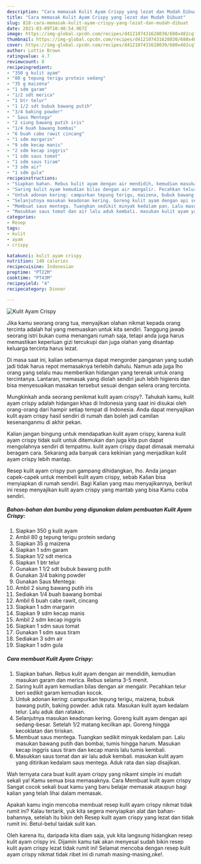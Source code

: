 ```yaml
---
description: "Cara memasak Kulit Ayam Crispy yang lezat dan Mudah Dibuat"
title: "Cara memasak Kulit Ayam Crispy yang lezat dan Mudah Dibuat"
slug: 818-cara-memasak-kulit-ayam-crispy-yang-lezat-dan-mudah-dibuat
date: 2021-03-09T10:40:54.967Z
image: https://img-global.cpcdn.com/recipes/d412107431628030/680x482cq70/kulit-ayam-crispy-foto-resep-utama.jpg
thumbnail: https://img-global.cpcdn.com/recipes/d412107431628030/680x482cq70/kulit-ayam-crispy-foto-resep-utama.jpg
cover: https://img-global.cpcdn.com/recipes/d412107431628030/680x482cq70/kulit-ayam-crispy-foto-resep-utama.jpg
author: Lottie Brown
ratingvalue: 4.7
reviewcount: 8
recipeingredient:
- "350 g kulit ayam"
- "80 g tepung terigu protein sedang"
- "35 g maizena"
- "1 sdm garam"
- "1/2 sdt merica"
- "1 btr telur"
- "1 1/2 sdt bubuk bawang putih"
- "3/4 baking powder"
- " Saus Mentega"
- "2 siung bawang putih iris"
- "1/4 buah bawang bombai"
- "6 buah cabe rawit cincang"
- "1 sdm margarin"
- "9 sdm kecap manis"
- "2 sdm kecap inggris"
- "1 sdm saus tomat"
- "1 sdm saus tiram"
- "3 sdm air"
- "1 sdm gula"
recipeinstructions:
- "Siapkan bahan. Rebus kulit ayam dengan air mendidih, kemudian masukan garam dan merica. Rebus selama 3-5 menit."
- "Saring kulit ayam kemudian bilas dengan air mengalir. Pecahkan telur beri sedikit garam kemudian kocok."
- "Untuk adonan kering: campurkan tepung terigu, maizena, bubuk bawang putih, baking powder. aduk rata. Masukan kulit ayam kedalam telur. Lalu aduk dan ratakan."
- "Selanjutnya masukan keadonan kering. Goreng kulit ayam dengan api sedang-besar. Setelah 1/2 matang kecilkan api. Goreng hingga kecoklatan dan tiriskan."
- "Membuat saus mentega. Tuangkan sedikit minyak kedalam pan. Lalu masukan bawang putih dan bombai, tumis hingga harum. Masukan kecap inggris saus tiram dan kecap manis lalu tumis kembali."
- "Masukkan saus tomat dan air lalu aduk kembali. masukan kulit ayam yang ditirikan kedalam saus mentega. Aduk rata dan siap disajikan."
categories:
- Resep
tags:
- kulit
- ayam
- crispy

katakunci: kulit ayam crispy 
nutrition: 140 calories
recipecuisine: Indonesian
preptime: "PT22M"
cooktime: "PT43M"
recipeyield: "4"
recipecategory: Dinner

---
```



![Kulit Ayam Crispy](https://img-global.cpcdn.com/recipes/d412107431628030/680x482cq70/kulit-ayam-crispy-foto-resep-utama.jpg)

Jika kamu seorang orang tua, menyajikan olahan nikmat kepada orang tercinta adalah hal yang memuaskan untuk kita sendiri. Tanggung jawab seorang istri bukan cuma menangani rumah saja, tetapi anda juga harus memastikan keperluan gizi tercukupi dan juga olahan yang disantap keluarga tercinta harus lezat.

Di masa  saat ini, kalian sebenarnya dapat mengorder panganan yang sudah jadi tidak harus repot memasaknya terlebih dahulu. Namun ada juga lho orang yang selalu mau memberikan hidangan yang terenak untuk orang tercintanya. Lantaran, memasak yang diolah sendiri jauh lebih higienis dan bisa menyesuaikan masakan tersebut sesuai dengan selera orang tercinta. 



Mungkinkah anda seorang penikmat kulit ayam crispy?. Tahukah kamu, kulit ayam crispy adalah hidangan khas di Indonesia yang saat ini disukai oleh orang-orang dari hampir setiap tempat di Indonesia. Anda dapat menyajikan kulit ayam crispy hasil sendiri di rumah dan boleh jadi camilan kesenanganmu di akhir pekan.

Kalian jangan bingung untuk mendapatkan kulit ayam crispy, karena kulit ayam crispy tidak sulit untuk ditemukan dan juga kita pun dapat mengolahnya sendiri di tempatmu. kulit ayam crispy dapat dimasak memalui beragam cara. Sekarang ada banyak cara kekinian yang menjadikan kulit ayam crispy lebih mantap.

Resep kulit ayam crispy pun gampang dihidangkan, lho. Anda jangan capek-capek untuk membeli kulit ayam crispy, sebab Kalian bisa menyiapkan di rumah sendiri. Bagi Kalian yang mau menyajikannya, berikut ini resep menyajikan kulit ayam crispy yang mantab yang bisa Kamu coba sendiri.

<!--inarticleads1-->

##### Bahan-bahan dan bumbu yang digunakan dalam pembuatan Kulit Ayam Crispy:

1. Siapkan 350 g kulit ayam
1. Ambil 80 g tepung terigu protein sedang
1. Siapkan 35 g maizena
1. Siapkan 1 sdm garam
1. Siapkan 1/2 sdt merica
1. Siapkan 1 btr telur
1. Gunakan 1 1/2 sdt bubuk bawang putih
1. Gunakan 3/4 baking powder
1. Gunakan  Saus Mentega:
1. Ambil 2 siung bawang putih iris
1. Sediakan 1/4 buah bawang bombai
1. Ambil 6 buah cabe rawit, cincang
1. Siapkan 1 sdm margarin
1. Siapkan 9 sdm kecap manis
1. Ambil 2 sdm kecap inggris
1. Siapkan 1 sdm saus tomat
1. Gunakan 1 sdm saus tiram
1. Sediakan 3 sdm air
1. Siapkan 1 sdm gula




<!--inarticleads2-->

##### Cara membuat Kulit Ayam Crispy:

1. Siapkan bahan. Rebus kulit ayam dengan air mendidih, kemudian masukan garam dan merica. Rebus selama 3-5 menit.
1. Saring kulit ayam kemudian bilas dengan air mengalir. Pecahkan telur beri sedikit garam kemudian kocok.
1. Untuk adonan kering: campurkan tepung terigu, maizena, bubuk bawang putih, baking powder. aduk rata. Masukan kulit ayam kedalam telur. Lalu aduk dan ratakan.
1. Selanjutnya masukan keadonan kering. Goreng kulit ayam dengan api sedang-besar. Setelah 1/2 matang kecilkan api. Goreng hingga kecoklatan dan tiriskan.
1. Membuat saus mentega. Tuangkan sedikit minyak kedalam pan. Lalu masukan bawang putih dan bombai, tumis hingga harum. Masukan kecap inggris saus tiram dan kecap manis lalu tumis kembali.
1. Masukkan saus tomat dan air lalu aduk kembali. masukan kulit ayam yang ditirikan kedalam saus mentega. Aduk rata dan siap disajikan.




Wah ternyata cara buat kulit ayam crispy yang nikamt simple ini mudah sekali ya! Kamu semua bisa memasaknya. Cara Membuat kulit ayam crispy Sangat cocok sekali buat kamu yang baru belajar memasak ataupun bagi kalian yang telah lihai dalam memasak.

Apakah kamu ingin mencoba membuat resep kulit ayam crispy nikmat tidak rumit ini? Kalau tertarik, yuk kita segera menyiapkan alat dan bahan-bahannya, setelah itu bikin deh Resep kulit ayam crispy yang lezat dan tidak rumit ini. Betul-betul taidak sulit kan. 

Oleh karena itu, daripada kita diam saja, yuk kita langsung hidangkan resep kulit ayam crispy ini. Dijamin kamu tak akan menyesal sudah bikin resep kulit ayam crispy lezat tidak rumit ini! Selamat mencoba dengan resep kulit ayam crispy nikmat tidak ribet ini di rumah masing-masing,oke!.

